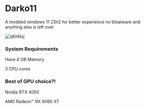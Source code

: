 # Darko11
A modded windows 11 23h2 for better experience no bloatware and anything else is left over

![qKhNxj](https://github.com/user-attachments/assets/2de1c7a1-35f4-4046-9fa5-4adca2882848)





### System Requirements

Have 4 GB Memory

3 CPU cores

### Best of GPU choice?!
Nvidia RTX 4050

AMD Radeon™ RX 9060 XT
